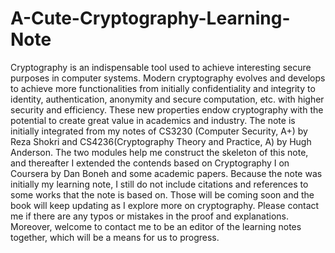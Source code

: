 # A-Cute-Cryptography-Learning-Note
Cryptography is an indispensable tool used to achieve interesting secure purposes in computer systems. Modern cryptography evolves and develops to achieve more functionalities from initially confidentiality and integrity to identity, authentication, anonymity and secure computation, etc. with higher security and efficiency. These new properties endow cryptography with the potential to create great value in academics and industry. The note is initially integrated from my notes of CS3230 (Computer Security, A+) by Reza Shokri and CS4236(Cryptography Theory and Practice, A) by Hugh Anderson. The two modules help me construct the skeleton of this note, and thereafter I extended the contends based on Cryptography I on Coursera by Dan Boneh and some academic papers. Because the note was initially my learning note, I still do not include citations and references to some works that the note is based on. Those will be coming soon and the book will keep updating as I explore more on cryptography. Please contact me if there are any typos or mistakes in the proof and explanations. Moreover, welcome to contact me to be an editor of the learning notes together, which will be a means for us to progress. 
